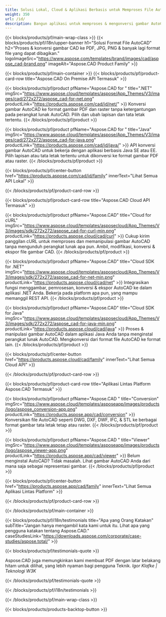 ```yaml
---
title: Solusi Lokal, Cloud & Aplikasi Berbasis untuk Memproses File AutoCAD 
weight: 350
url: /id/
description: Bangun aplikasi untuk memproses & mengonversi gambar AutoCAD melalui API On Premise atau SDK berbasis Cloud. Gunakan aplikasi lintas platform untuk merender atau mengonversi file AutoCAD.
---
```


{{< blocks/products/pf/main-wrap-class >}}
{{< blocks/products/pf/i18n/upper-banner h1="Solusi Format File AutoCAD" h2="Proses & konversi gambar CAD ke PDF, JPG, PNG & banyak lagi format file yang dapat dibagikan." logoImageSrc="https://www.aspose.com/templates/brand/images/cad/aspose_cad-brand.png" imageAlt="Aspose.CAD Product Family" >}}

{{< blocks/products/pf/main-container >}}
{{< blocks/products/pf/product-card-row title="Aspose.CAD On Premise API Termasuk" >}}

{{< blocks/products/pf/product pfName="Aspose.CAD for " title=".NET" imgSrc="https://www.aspose.cloud/templates/aspose/App_Themes/V3/images/cad/272x272/aspose_cad-for-net.png" productLink="https://products.aspose.com/cad/id/net/" >}}
Konversi gambar AutoCAD ke format gambar PDF dan raster tanpa ketergantungan pada perangkat lunak AutoCAD. Pilih dan ubah lapisan dan tata letak tertentu.
{{< /blocks/products/pf/product >}}

{{< blocks/products/pf/product pfName="Aspose.CAD for " title="Java" imgSrc="https://www.aspose.cloud/templates/aspose/App_Themes/V3/images/cad/272x272/aspose_cad-for-java.png" productLink="https://products.aspose.com/cad/id/java/" >}}
API konversi gambar AutoCAD untuk bekerja dengan aplikasi berbasis Java SE atau EE. Pilih lapisan atau tata letak tertentu untuk dikonversi ke format gambar PDF atau raster.
{{< /blocks/products/pf/product >}}

{{< blocks/products/pf/center-button href="https://products.aspose.com/cad/id/family" innerText="Lihat Semua API Lokal" >}}

{{< /blocks/products/pf/product-card-row >}}

{{< blocks/products/pf/product-card-row title="Aspose.CAD Cloud API Termasuk" >}}

{{< blocks/products/pf/product pfName="Aspose.CAD" title="Cloud for cURL" imgSrc="https://www.aspose.cloud/templates/asposecloud/App_Themes/V3/images/sdk/272x272/aspose_cad-for-curl-min.png" productLink="https://products.aspose.cloud/cad/curl" >}}
Cukup kirim panggilan cURL untuk memproses dan memanipulasi gambar AutoCAD tanpa mengunduh perangkat lunak apa pun. Ambil, modifikasi, konversi & ekspor file gambar CAD.
{{< /blocks/products/pf/product >}}

{{< blocks/products/pf/product pfName="Aspose.CAD" title="Cloud SDK for .NET" imgSrc="https://www.aspose.cloud/templates/asposecloud/App_Themes/V3/images/sdk/272x272/aspose_cad-for-net-min.png" productLink="https://products.aspose.cloud/cad/net" >}}
Integrasikan fungsi menggambar, pemrosesan, konversi & ekspor AutoCAD ke dalam aplikasi .NET Anda. Bekerja pada platform apa pun, yang mampu memanggil REST API.
{{< /blocks/products/pf/product >}}

{{< blocks/products/pf/product pfName="Aspose.CAD" title="Cloud SDK for Java" imgSrc="https://www.aspose.cloud/templates/asposecloud/App_Themes/V3/images/sdk/272x272/aspose_cad-for-java-min.png" productLink="https://products.aspose.cloud/cad/java" >}}
Proses & manipulasi gambar AutoCAD dalam aplikasi Java Anda tanpa menginstal perangkat lunak AutoCAD. Mengkonversi dari format file AutoCAD ke format lain.
{{< /blocks/products/pf/product >}}

{{< blocks/products/pf/center-button href="https://products.aspose.cloud/cad/family" innerText="Lihat Semua Cloud API" >}}

{{< /blocks/products/pf/product-card-row >}}

{{< blocks/products/pf/product-card-row title="Aplikasi Lintas Platform Aspose.CAD Termasuk" >}}

{{< blocks/products/pf/product pfName="Aspose.CAD " title="Conversion" imgSrc="https://www.aspose.cloud/templates/asposeapp/images/products/logo/aspose_conversion-app.png" productLink="https://products.aspose.app/cad/conversion" >}}
Konversikan file AutoCAD seperti DWG, DXF, DWF, IFC, & STL ke berbagai format gambar tata letak tetap atau raster.
{{< /blocks/products/pf/product >}}

{{< blocks/products/pf/product pfName="Aspose.CAD " title="Viewer" imgSrc="https://www.aspose.cloud/templates/asposeapp/images/products/logo/aspose_viewer-app.png" productLink="https://products.aspose.app/cad/viewer" >}}
Belum menginstal AutoCAD? Tidak masalah. Lihat gambar AutoCAD Anda dari mana saja sebagai representasi gambar. 
{{< /blocks/products/pf/product >}}

{{< blocks/products/pf/center-button href="https://products.aspose.app/cad/family" innerText="Lihat Semua Aplikasi Lintas Platform" >}}

{{< /blocks/products/pf/product-card-row >}}

{{< /blocks/products/pf/main-container >}}

{{< blocks/products/pf/i18n/testimonials title="Apa yang Orang Katakan" subTitle="Jangan hanya mengambil kata kami untuk itu. Lihat apa yang pengguna katakan tentang Aspose.CAD." caseStudiesLink="https://downloads.aspose.com/corporate/case-studies/aspose.total/" >}}

{{< blocks/products/pf/testimonials-quote >}}
<p class="first">
 Aspose.CAD juga memungkinkan kami membuat PDF dengan latar belakang hitam untuk dilihat, yang lebih nyaman bagi pengguna Teknik.
 <em>
  Igor Klafke | Teknologi W3K
 </em>
</p>

{{< /blocks/products/pf/testimonials-quote >}}

{{< /blocks/products/pf/i18n/testimonials >}}

{{< /blocks/products/pf/main-wrap-class >}}

{{< blocks/products/products-backtop-button >}}